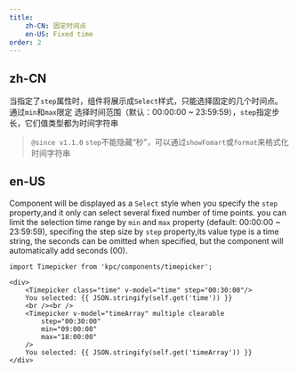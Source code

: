 ```yaml
---
title: 
    zh-CN: 固定时间点
    en-US: Fixed time
order: 2
---
```


## zh-CN

当指定了`step`属性时，组件将展示成`Select`样式，只能选择固定的几个时间点。通过`min`和`max`限定
选择时间范围（默认：00:00:00 ~ 23:59:59），`step`指定步长，它们值类型都为时间字符串

> `@since v1.1.0` `step`不能隐藏“秒”，可以通过`showFomart`或`format`来格式化时间字符串

## en-US

Component will be displayed as a `Select` style when you specify the `step` property,and it only can select several fixed number of time points. you can limit the selection time range by `min` and `max` property (default: 00:00:00 ~ 23:59:59), specifing the step size by `step` property,its value type is a time string, the seconds can be omitted when specified, but the component will automatically add seconds (00).

```vdt
import Timepicker from 'kpc/components/timepicker';

<div>
    <Timepicker class="time" v-model="time" step="00:30:00"/>
    You selected: {{ JSON.stringify(self.get('time')) }}
    <br /><br />
    <Timepicker v-model="timeArray" multiple clearable
        step="00:30:00" 
        min="09:00:00"
        max="18:00:00"
    />
    You selected: {{ JSON.stringify(self.get('timeArray')) }}
</div>
```
